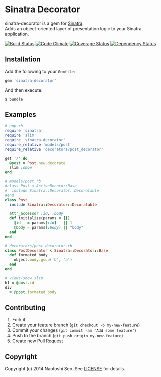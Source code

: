 # Sinatra Decorator

sinatra-decorator is a gem for [Sinatra](http://www.sinatrarb.com/).  
Adds an object-oriented layer of presentation logic to your Sinatra application.

[![Build Status](https://travis-ci.org/sonots/sinatra-decorator.svg)](https://travis-ci.org/sonots/sinatra-decorator)
[![Code Climate](https://codeclimate.com/github/sonots/sinatra-decorator.png)](https://codeclimate.com/github/sonots/sinatra-decorator)
[![Coverage Status](https://coveralls.io/repos/sonots/sinatra-decorator/badge.png)](https://coveralls.io/r/sonots/sinatra-decorator)
[![Dependency Status](https://gemnasium.com/sonots/sinatra-decorator.png)](https://gemnasium.com/sonots/sinatra-decorator)

## Installation

Add the following to your `Gemfile`:

```ruby
gem 'sinatra-decorator'
```

And then execute:

```plain
$ bundle
```

## Examples

```ruby
# app.rb
require 'sinatra'
require 'slim'
require 'sinatra-decorator'
require_relative 'models/post'
require_relative 'decorators/post_decorator'

get '/' do
  @post = Post.new.decorate
  slim :show
end

# models/post.rb
#class Post < ActiveRecord::Base
#  include Sinatra::Decorator::Decoratable
#end
class Post
  include Sinatra::Decorator::Decoratable

  attr_accessor :id, :body
  def initialize(params = {})
    @id   = params[:id]   || 1
    @body = params[:body] || "body"
  end
end

# decorators/post_decorator.rb
class PostDecorator < Sinatra::Decorator::Base
  def formated_body
    object.body.gsub('b', 'a')
  end
end

# views/show.slim
h1 = @post.id
div
  = @post.formated_body
```

## Contributing

1. Fork it
2. Create your feature branch (`git checkout -b my-new-feature`)
3. Commit your changes (`git commit -am 'Add some feature'`)
4. Push to the branch (`git push origin my-new-feature`)
5. Create new Pull Request

## Copyright

Copyright (c) 2014 Naotoshi Seo. See [LICENSE](LICENSE) for details.
